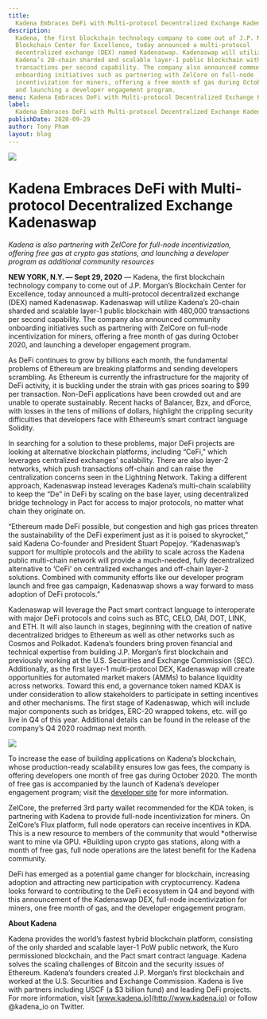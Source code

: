 ```yaml
---
title:
  Kadena Embraces DeFi with Multi-protocol Decentralized Exchange Kadenaswap
description:
  Kadena, the first blockchain technology company to come out of J.P. Morgan’s
  Blockchain Center for Excellence, today announced a multi-protocol
  decentralized exchange (DEX) named Kadenaswap. Kadenaswap will utilize
  Kadena’s 20-chain sharded and scalable layer-1 public blockchain with 480,000
  transactions per second capability. The company also announced community
  onboarding initiatives such as partnering with ZelCore on full-node
  incentivization for miners, offering a free month of gas during October 2020,
  and launching a developer engagement program.
menu: Kadena Embraces DeFi with Multi-protocol Decentralized Exchange Kadenaswap
label:
  Kadena Embraces DeFi with Multi-protocol Decentralized Exchange Kadenaswap
publishDate: 2020-09-29
author: Tony Pham
layout: blog
---
```


![](/assets/blog/2020/1_Q1h18cmTzAA4S4BAk5bXFg.webp)

# Kadena Embraces DeFi with Multi-protocol Decentralized Exchange Kadenaswap

_Kadena is also partnering with ZelCore for full-node incentivization, offering
free gas at crypto gas stations, and launching a developer program as additional
community resources_

**NEW YORK, N.Y. — Sept 29, 2020** — Kadena, the first blockchain technology
company to come out of J.P. Morgan’s Blockchain Center for Excellence, today
announced a multi-protocol decentralized exchange (DEX) named Kadenaswap.
Kadenaswap will utilize Kadena’s 20-chain sharded and scalable layer-1 public
blockchain with 480,000 transactions per second capability. The company also
announced community onboarding initiatives such as partnering with ZelCore on
full-node incentivization for miners, offering a free month of gas during
October 2020, and launching a developer engagement program.

As DeFi continues to grow by billions each month, the fundamental problems of
Ethereum are breaking platforms and sending developers scrambling. As Ethereum
is currently the infrastructure for the majority of DeFi activity, it is
buckling under the strain with gas prices soaring to $99 per transaction.
Non-DeFi applications have been crowded out and are unable to operate
sustainably. Recent hacks of Balancer, Bzx, and dForce, with losses in the tens
of millions of dollars, highlight the crippling security difficulties that
developers face with Ethereum’s smart contract language Solidity.

In searching for a solution to these problems, major DeFi projects are looking
at alternative blockchain platforms, including “CeFi,” which leverages
centralized exchanges’ scalability. There are also layer-2 networks, which push
transactions off-chain and can raise the centralization concerns seen in the
Lightning Network. Taking a different approach, Kadenaswap instead leverages
Kadena’s multi-chain scalability to keep the “De” in DeFi by scaling on the base
layer, using decentralized bridge technology in Pact for access to major
protocols, no matter what chain they originate on.

“Ethereum made DeFi possible, but congestion and high gas prices threaten the
sustainability of the DeFi experiment just as it is poised to skyrocket,” said
Kadena Co-founder and President Stuart Popejoy. “Kadenaswap’s support for
multiple protocols and the ability to scale across the Kadena public multi-chain
network will provide a much-needed, fully decentralized alternative to ‘CeFi’ on
centralized exchanges and off-chain layer-2 solutions. Combined with community
efforts like our developer program launch and free gas campaign, Kadenaswap
shows a way forward to mass adoption of DeFi protocols.”

Kadenaswap will leverage the Pact smart contract language to interoperate with
major DeFi protocols and coins such as BTC, CELO, DAI, DOT, LINK, and ETH. It
will also launch in stages, beginning with the creation of native decentralized
bridges to Ethereum as well as other networks such as Cosmos and Polkadot.
Kadena’s founders bring proven financial and technical expertise from building
J.P. Morgan’s first blockchain and previously working at the U.S. Securities and
Exchange Commission (SEC). Additionally, as the first layer-1 multi-protocol
DEX, Kadenaswap will create opportunities for automated market makers (AMMs) to
balance liquidity across networks. Toward this end, a governance token named
KDAX is under consideration to allow stakeholders to participate in setting
incentives and other mechanisms. The first stage of Kadenaswap, which will
include major components such as bridges, ERC-20 wrapped tokens, etc. will go
live in Q4 of this year. Additional details can be found in the release of the
company’s Q4 2020 roadmap next month.

![](/assets/blog/2020/1_qrxABmn5R_6xGQpz3djmQQ.webp)

To increase the ease of building applications on Kadena’s blockchain, whose
production-ready scalability ensures low gas fees, the company is offering
developers one month of free gas during October 2020. The month of free gas is
accompanied by the launch of Kadena’s developer engagement program; visit the
[developer site](https://www.kadena.io/developers) for more information.

ZelCore, the preferred 3rd party wallet recommended for the KDA token, is
partnering with Kadena to provide full-node incentivization for miners. On
ZelCore’s Flux platform, full node operators can receive incentives in KDA. This
is a new resource to members of the community that would *otherwise want to mine
via GPU. *Building upon crypto gas stations, along with a month of free gas,
full node operations are the latest benefit for the Kadena community.

DeFi has emerged as a potential game changer for blockchain, increasing adoption
and attracting new participation with cryptocurrency. Kadena looks forward to
contributing to the DeFi ecosystem in Q4 and beyond with this announcement of
the Kadenaswap DEX, full-node incentivization for miners, one free month of gas,
and the developer engagement program.

**About Kadena**

Kadena provides the world’s fastest hybrid blockchain platform, consisting of
the only sharded and scalable layer-1 PoW public network, the Kuro permissioned
blockchain, and the Pact smart contract language. Kadena solves the scaling
challenges of Bitcoin and the security issues of Ethereum. Kadena’s founders
created J.P. Morgan’s first blockchain and worked at the U.S. Securities and
Exchange Commission. Kadena is live with partners including USCF (a $3 billion
fund) and leading DeFi projects. For more information, visit
[www.kadena.io](http://www.kadena.io) or follow @kadena_io on Twitter.
